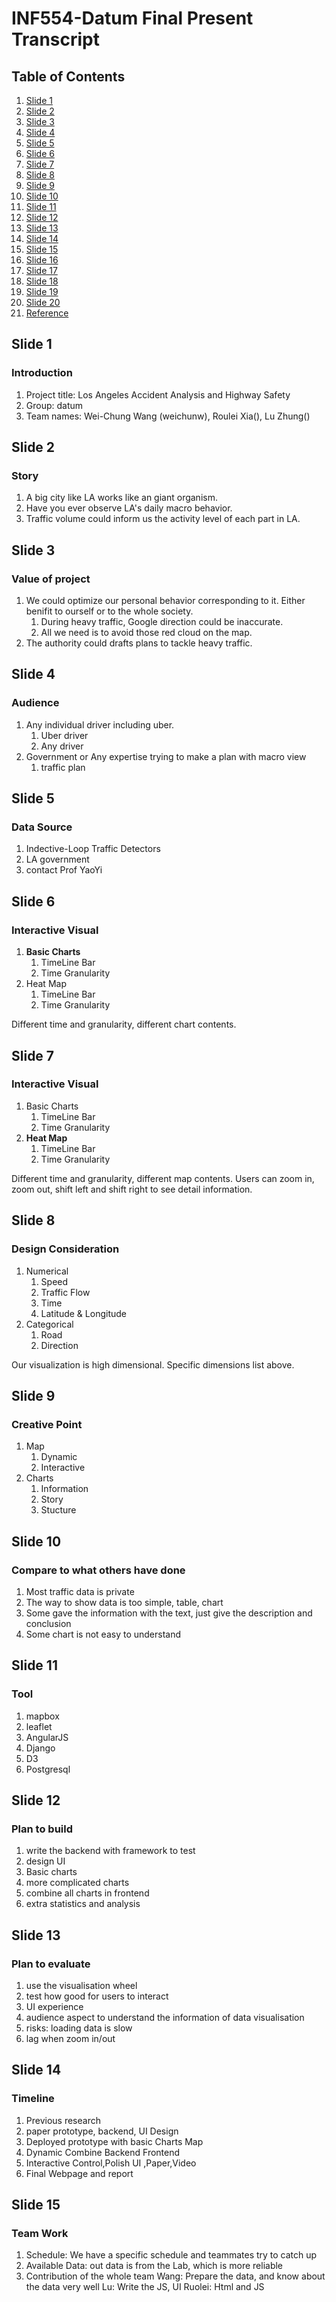 # INF554-Datum Final Present Transcript

## Table of Contents
1. [Slide 1](#slide1)
2. [Slide 2](#slide2)
3. [Slide 3](#slide3)
4. [Slide 4](#slide4)
5. [Slide 5](#slide5)
6. [Slide 6](#slide6)
7. [Slide 7](#slide7)
8. [Slide 8](#slide8)
9. [Slide 9](#slide9)
10. [Slide 10](#slide10)
11. [Slide 11](#slide11)
12. [Slide 12](#slide12)
13. [Slide 13](#slide13)
14. [Slide 14](#slide14)
15. [Slide 15](#slide15)
16. [Slide 16](#slide15)
17. [Slide 17](#slide15)
18. [Slide 18](#slide15)
19. [Slide 19](#slide15)
20. [Slide 20](#slide15)
6. [Reference](#ref)

<a name="slide1"></a>
## Slide 1
### Introduction
1. Project title: Los Angeles Accident Analysis and Highway Safety
2. Group: datum 
3. Team names: Wei-Chung Wang (weichunw), Roulei Xia(), Lu Zhung()

<a name="slide2"></a>
## Slide 2
### Story
1. A big city like LA works like an giant organism.
2. Have you ever observe LA's daily macro behavior.
3. Traffic volume could inform us the activity level of each part in LA.

<a name="slide3"></a>
## Slide 3
### Value of project
1. We could optimize our personal behavior corresponding to it.
Either benifit to ourself or to the whole society.
    1. During heavy traffic, Google direction could be inaccurate.
    2. All we need is to avoid those red cloud on the map.
2. The authority could drafts plans to tackle heavy traffic.

<a name="slide4"></a>
## Slide 4
### Audience
1. Any individual driver including uber.
    1. Uber driver
    2. Any driver
2. Government or Any expertise trying to make a plan with macro view
    1. traffic plan

<a name="slide5"></a>
## Slide 5
### Data Source
1. Indective-Loop Traffic Detectors
2. LA government
3. contact Prof YaoYi

<a name="slide6"></a>
## Slide 6
### Interactive Visual

1. **Basic Charts**
	1. TimeLine Bar
	2. Time Granularity
2. Heat Map
	1. TimeLine Bar
	2. Time Granularity

Different time and granularity, different chart contents.

<a name="slide7"></a>
## Slide 7
### Interactive Visual
1. Basic Charts
	1. TimeLine Bar
	2. Time Granularity
2. **Heat Map**
	1. TimeLine Bar
	2. Time Granularity

Different time and granularity, different map contents. Users can zoom in, zoom out, shift left and shift right to see detail information.

<a name="slide8"></a>
## Slide 8
### Design Consideration
1. Numerical
	1. Speed
	2. Traffic Flow
	3. Time
	4. Latitude & Longitude
2. Categorical
	1. Road
	2. Direction

Our visualization is high dimensional. Specific dimensions list above.

<a name="slide9"></a>
## Slide 9
### Creative Point
1. Map
	1. Dynamic
	2. Interactive 
2. Charts
	1. Information 
	2. Story 
	3. Stucture

<a name="slide10"></a>
## Slide 10
### Compare to what others have done
1. Most traffic data is private 
2. The way to show data is too simple, table, chart 
3. Some gave the information with the text, just give the description and conclusion 
4. Some chart is not easy to understand 
<a name="slide11"></a>
## Slide 11
### Tool
1. mapbox
2. leaflet
3. AngularJS 
4. Django
5. D3
6. Postgresql

<a name="slide12"></a>
## Slide 12
### Plan to build 
1. write the backend with framework to test 
2. design UI 
3. Basic charts 
4. more complicated charts 
5. combine all charts in frontend 
6. extra statistics and analysis 
<a name="slide13"></a>
## Slide 13
### Plan to evaluate 
1. use the visualisation wheel 
2. test how good for users to interact 
3. UI experience 
4. audience aspect to understand the information of data visualisation 
5. risks: loading data is slow 
6. lag when zoom in/out 


<a name="slide14"></a>
## Slide 14
### Timeline 
1. Previous research 
2. paper prototype, backend, UI Design 
3. Deployed prototype with basic Charts Map 
4. Dynamic Combine Backend  Frontend 
5. Interactive Control,Polish UI ,Paper,Video
6. Final Webpage and report 

<a name="slide15"></a>
## Slide 15
### Team Work
1. Schedule: We have a specific schedule and teammates try to catch up 
2. Available Data: out data is from the Lab, which is more reliable 
3. Contribution of the whole team 
 Wang:  Prepare the data, and know about the data very well
 Lu: Write the JS, UI 
 Ruolei:  Html and JS 
